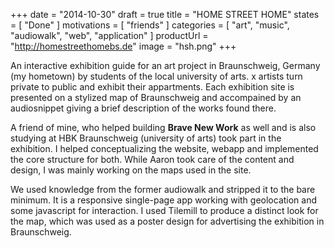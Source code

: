 +++
date = "2014-10-30"
draft = true
title = "HOME STREET HOME"
states = [ "Done" ]
motivations = [ "friends" ]
categories = [ "art", "music", "audiowalk", "web", "application" ]
productUrl = "http://homestreethomebs.de"
image = "hsh.png"
+++

An interactive exhibition guide for an art project in Braunschweig, Germany (my hometown) by students of the local university of arts. x artists turn private to public and exhibit their appartments. Each exhibition site is presented on a stylized map of Braunschweig and accompained by an audiosnippet giving a brief description of the works found there.
<!--more-->

A friend of mine, who helped building __Brave New Work__ as well and is also studying at HBK Braunschweig (university of arts) took part in the exhibition. I helped conceptualizing the website, webapp and implemented the core structure for both. While Aaron took care of the content and design, I was mainly working on the maps used in the site.

We used knowledge from the former audiowalk and stripped it to the bare minimum. It is a responsive single-page app working with geolocation and some javascript for interaction. I used Tilemill to produce a distinct look for the map, which was used as a poster design for advertising the exhibition in Braunschweig.
